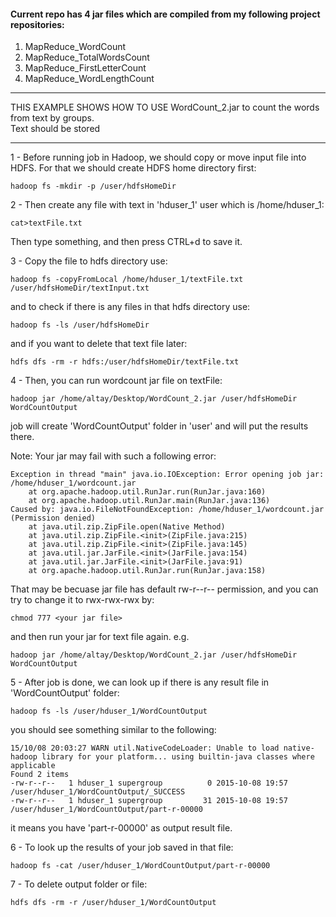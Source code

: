 #### Current repo has 4 jar files which are compiled from my following project repositories:
<ol>
<li> MapReduce_WordCount </li>
<li> MapReduce_TotalWordsCount </li>
<li> MapReduce_FirstLetterCount </li>
<li> MapReduce_WordLengthCount </li>
</ol>

--------------------------------------------------------------------------------------------------------------

THIS EXAMPLE SHOWS HOW TO USE WordCount_2.jar to count the words from text by groups. </br>
Text should be stored 

--------------------------------------------------------------------------------------------------------------


1 - 
Before running job in Hadoop, we should copy or move input file into HDFS. 
For that we should create HDFS home directory first:

	hadoop fs -mkdir -p /user/hdfsHomeDir


2 - 
Then create any file with text in 'hduser_1' user which is /home/hduser_1:

	cat>textFile.txt

Then type something, and then press CTRL+d to save it.


3 - 
Copy the file to hdfs directory use:

	hadoop fs -copyFromLocal /home/hduser_1/textFile.txt /user/hdfsHomeDir/textInput.txt

and to check if there is any files in that hdfs directory use:

	hadoop fs -ls /user/hdfsHomeDir

and if you want to delete that text file later:

	hdfs dfs -rm -r hdfs:/user/hdfsHomeDir/textFile.txt

4 - 
Then, you can run wordcount jar file on textFile:

	hadoop jar /home/altay/Desktop/WordCount_2.jar /user/hdfsHomeDir WordCountOutput

job will create 'WordCountOutput' folder in 'user' and will put the results there.

Note: Your jar may fail with such a following error:

	Exception in thread "main" java.io.IOException: Error opening job jar: /home/hduser_1/wordcount.jar
		at org.apache.hadoop.util.RunJar.run(RunJar.java:160)
		at org.apache.hadoop.util.RunJar.main(RunJar.java:136)
	Caused by: java.io.FileNotFoundException: /home/hduser_1/wordcount.jar (Permission denied)
		at java.util.zip.ZipFile.open(Native Method)
		at java.util.zip.ZipFile.<init>(ZipFile.java:215)
		at java.util.zip.ZipFile.<init>(ZipFile.java:145)
		at java.util.jar.JarFile.<init>(JarFile.java:154)
		at java.util.jar.JarFile.<init>(JarFile.java:91)
		at org.apache.hadoop.util.RunJar.run(RunJar.java:158)

That may be becuase jar file has default rw-r--r-- permission, and you can try to change it to rwx-rwx-rwx by:

	chmod 777 <your jar file>

and then run your jar for text file again.
e.g. 

	hadoop jar /home/altay/Desktop/WordCount_2.jar /user/hdfsHomeDir WordCountOutput


5 - 
After job is done, we can look up if there is any result file in 'WordCountOutput' folder:

	hadoop fs -ls /user/hduser_1/WordCountOutput

you should see something similar to the following:

	15/10/08 20:03:27 WARN util.NativeCodeLoader: Unable to load native-hadoop library for your platform... using builtin-java classes where applicable
	Found 2 items
	-rw-r--r--   1 hduser_1 supergroup          0 2015-10-08 19:57 /user/hduser_1/WordCountOutput/_SUCCESS
	-rw-r--r--   1 hduser_1 supergroup         31 2015-10-08 19:57 /user/hduser_1/WordCountOutput/part-r-00000

it means you have 'part-r-00000' as output result file.


6 -
To look up the results of your job saved in that file:

	hadoop fs -cat /user/hduser_1/WordCountOutput/part-r-00000

7 - 
To delete output folder or file:

	hdfs dfs -rm -r /user/hduser_1/WordCountOutput

